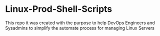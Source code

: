 # Linux-Prod-Shell-Scripts

This repo it was created with the purpose to help DevOps Engineers and Sysadmins to simplify the automate process for managing Linux Servers